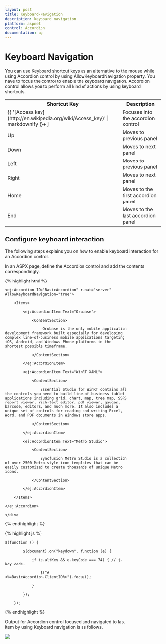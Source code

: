 ```yaml
---
layout: post
title: Keyboard-Navigation
description: keyboard navigation
platform: aspnet
control: Accordion 
documentation: ug
---
```


# Keyboard Navigation

You can use Keyboard shortcut keys as an alternative to the mouse while using Accordion control by using AllowKeyboardNavigation property. You have to focus the control to enable the keyboard navigation. Accordion control allows you to perform all kind of actions by using keyboard shortcuts.

<table>
<tr>
<th>
Shortcut Key</th><th>
Description</th></tr>
<tr>
<td>
{{ '[Access key](http://en.wikipedia.org/wiki/Access_key)' | markdownify }}+ j	</td><td>
Focuses into the accordion control</td></tr>
<tr>
<td>
Up</td><td>
Moves to previous panel</td></tr>
<tr>
<td>
Down</td><td>
Moves to next panel</td></tr>
<tr>
<td>
Left</td><td>
Moves to previous panel</td></tr>
<tr>
<td>
Right</td><td>
Moves to next panel</td></tr>
<tr>
<td>
Home</td><td>
Moves to the first accordion panel</td></tr>
<tr>
<td>
End</td><td>
Moves to the last accordion panel</td></tr>
</table>


## Configure keyboard interaction

The following steps explains you on how to enable keyboard interaction for an Accordion control.

In an ASPX page, define the Accordion control and add the contents correspondingly.

{% highlight html %}


<div style="width: 400px;">

    <ej:Accordion ID="BasicAccordion" runat="server" AllowKeyboardNavigation="true">

        <Items>

            <ej:AccordionItem Text="Orubase">

                <ContentSection>

                     Orubase is the only mobile application development framework built especially for developing complex line-of-business mobile applications targeting iOS, Android, and Windows Phone platforms in the shortest possible timeframe. 

                </ContentSection>

            </ej:AccordionItem>

            <ej:AccordionItem Text="WinRT XAML">

                <ContentSection>

                    Essential Studio for WinRT contains all the controls you need to build line-of-business tablet applications including grid, chart, map, tree map, SSRS report viewer, rich-text editor, pdf viewer, gauges, barcode, editors, and much more. It also includes a unique set of controls for reading and writing Excel, Word, and PDF documents in Windows store apps.

                </ContentSection>

            </ej:AccordionItem>

            <ej:AccordionItem Text="Metro Studio">

                <ContentSection>

                    Syncfusion Metro Studio is a collection of over 2500 Metro-style icon templates that can be easily customized to create thousands of unique Metro icons. 

                </ContentSection>

            </ej:AccordionItem>

        </Items>

    </ej:Accordion>

    </div>

{% endhighlight %}



{% highlight js %}



    $(function () {

            $(document).on("keydown", function (e) {

                if (e.altKey && e.keyCode === 74) { // j- key code.

                    $("#<%=BasicAccordion.ClientID%>").focus();

                }

            });

        });
		
{% endhighlight %}

Output for Accordion control focused and navigated to last item by using Keyboard navigation is as follows.

 ![](Configure-keyboard-interaction_images/Configure-keyboard-interaction_img1.png)